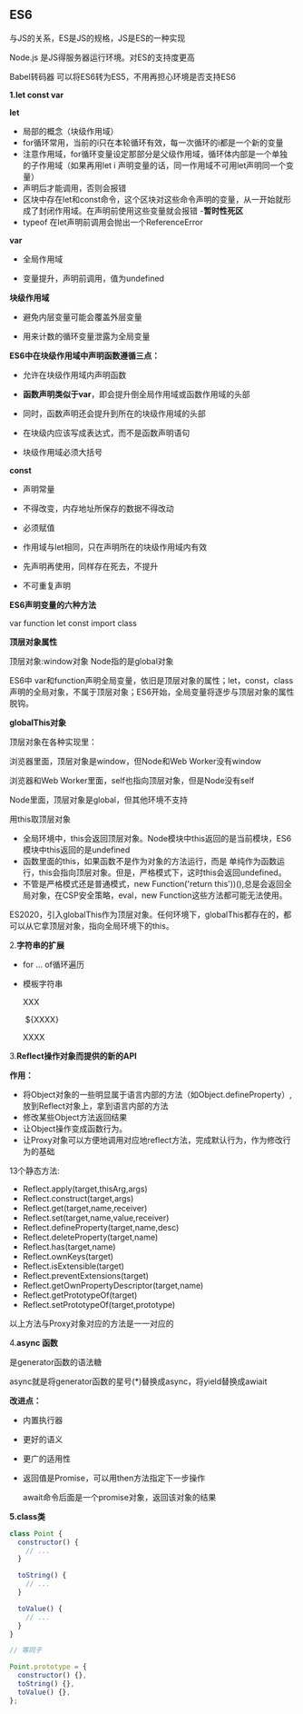 ## ES6

与JS的关系，ES是JS的规格，JS是ES的一种实现

Node.js 是JS得服务器运行环境。对ES的支持度更高

Babel转码器 可以将ES6转为ES5，不用再担心环境是否支持ES6

**1.let const var**

**let** 

- 局部的概念（块级作用域）
- for循环常用，当前的i只在本轮循环有效，每一次循环的i都是一个新的变量
- 注意作用域，for循环变量设定那部分是父级作用域，循环体内部是一个单独的子作用域（如果再用let i 声明变量的话，同一作用域不可用let声明同一个变量）
- 声明后才能调用，否则会报错
- 区块中存在let和const命令，这个区块对这些命令声明的变量，从一开始就形成了封闭作用域。在声明前使用这些变量就会报错 -**暂时性死区** 
- typeof 在let声明前调用会抛出一个ReferenceError

**var**

- 全局作用域

- 变量提升，声明前调用，值为undefined

  

**块级作用域**

- 避免内层变量可能会覆盖外层变量

- 用来计数的循环变量泄露为全局变量

  

**ES6中在块级作用域中声明函数遵循三点：**

- 允许在块级作用域内声明函数

- **函数声明类似于var**，即会提升倒全局作用域或函数作用域的头部

- 同时，函数声明还会提升到所在的块级作用域的头部

  

- 在块级内应该写成表达式，而不是函数声明语句

- 块级作用域必须大括号

  

**const**

- 声明常量

- 不得改变，内存地址所保存的数据不得改动

- 必须赋值

- 作用域与let相同，只在声明所在的块级作用域内有效

- 先声明再使用，同样存在死去，不提升

- 不可重复声明

  

**ES6声明变量的六种方法**

var function let const import class



**顶层对象属性**

顶层对象:window对象 Node指的是global对象

ES6中 var和function声明全局变量，依旧是顶层对象的属性；let，const，class声明的全局对象，不属于顶层对象；ES6开始，全局变量将逐步与顶层对象的属性脱钩。



**globalThis对象**

顶层对象在各种实现里：

浏览器里面，顶层对象是window，但Node和Web Worker没有window

浏览器和Web Worker里面，self也指向顶层对象，但是Node没有self

Node里面，顶层对象是global，但其他环境不支持



用this取顶层对象

- 全局环境中，this会返回顶层对象。Node模块中this返回的是当前模块，ES6模块中this返回的是undefined
- 函数里面的this，如果函数不是作为对象的方法运行，而是 单纯作为函数运行，this会指向顶层对象。但是，严格模式下，这时this会返回undefined。
- 不管是严格模式还是普通模式，new Function('return  this'))(),总是会返回全局对象，在CSP安全策略，eval，new Function这些方法都可能无法使用。

ES2020，引入globalThis作为顶层对象。任何环境下，globalThis都存在的，都可以从它拿顶层对象，指向全局环境下的this。



2.**字符串的扩展**

- for ... of循环遍历

- 模板字符串

  XXX <p> ${XXXX} </p> XXXX

3.**Reflect操作对象而提供的新的API**

**作用：**

- 将Object对象的一些明显属于语言内部的方法（如Object.defineProperty）,放到Reflect对象上，拿到语言内部的方法
- 修改某些Object方法返回结果
- 让Object操作变成函数行为。
- 让Proxy对象可以方便地调用对应地reflect方法，完成默认行为，作为修改行为的基础



13个静态方法:

- Reflect.apply(target,thisArg,args)
- Reflect.construct(target,args)
- Reflect.get(target,name,receiver)
- Reflect.set(target,name,value,receiver)
- Reflect.defineProperty(target,name,desc)
- Reflect.deleteProperty(target,name)
- Reflect.has(target,name)
- Reflect.ownKeys(target)
- Reflect.isExtensible(target)
- Reflect.preventExtensions(target)
- Reflect.getOwnPropertyDescriptor(target,name)
- Reflect.getPrototypeOf(target)
- Reflect.setPrototypeOf(target,prototype)

以上方法与Proxy对象对应的方法是一一对应的



4.**async 函数**

是generator函数的语法糖

async就是将generator函数的星号(*)替换成async，将yield替换成awiait

**改进点：**

- 内置执行器

- 更好的语义

- 更广的适用性

- 返回值是Promise，可以用then方法指定下一步操作

  await命令后面是一个promise对象，返回该对象的结果



**5.class类**

```js
class Point {
  constructor() {
    // ...
  }

  toString() {
    // ...
  }

  toValue() {
    // ...
  }
}

// 等同于

Point.prototype = {
  constructor() {},
  toString() {},
  toValue() {},
};
```





